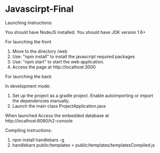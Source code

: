 # Javascirpt-Final

Launching instructions:

You should have NodeJS installed.
You should have JDK version 1.6+

For launching the front

1) Move to the directory /web
2) Use: "npm install" to install the javascript required packages
3) Use: "npm start" to start the web application.
4) Access the page at http://localhost:3000

For launching the back

In development mode:
1) Set up the project as a gradle project. Enable autoimporting or import the dependencies manually.
2) Launch the main class ProjectApplication.java

When launched
Access the embedded database at http://localhost:8080/h2-console





Compiling instructions:
1) npm install handlebars -g
2) handlebars public/templates > public/templates/templatesCompiled.js
